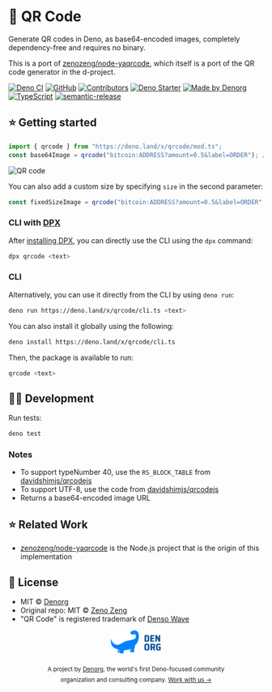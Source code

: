 # 📇 QR Code

Generate QR codes in Deno, as base64-encoded images, completely dependency-free and requires no binary.

This is a port of [zenozeng/node-yaqrcode](https://github.com/zenozeng/node-yaqrcode), which itself is a port of the QR code generator in the d-project.

[![Deno CI](https://github.com/denorg/qrcode/workflows/Deno%20CI/badge.svg)](https://github.com/denorg/qrcode/actions)
[![GitHub](https://img.shields.io/github/license/denorg/qrcode)](https://github.com/denorg/qrcode/blob/master/LICENSE)
[![Contributors](https://img.shields.io/github/contributors/denorg/qrcode)](https://github.com/denorg/qrcode/graphs/contributors)
[![Deno Starter](https://img.shields.io/badge/deno-starter-brightgreen)](https://denorg.github.io/starter/)
[![Made by Denorg](https://img.shields.io/badge/made%20by-denorg-0082fb)](https://github.com/denorg)
[![TypeScript](https://img.shields.io/badge/types-TypeScript-blue)](https://github.com/denorg/qrcode)
[![semantic-release](https://img.shields.io/badge/%20%20%F0%9F%93%A6%F0%9F%9A%80-semantic--release-e10079.svg)](https://github.com/semantic-release/semantic-release)

## ⭐ Getting started

```ts
import { qrcode } from "https://deno.land/x/qrcode/mod.ts";
const base64Image = qrcode("bitcoin:ADDRESS?amount=0.5&label=ORDER"); // data:image/gif;base64,...
```

![QR code](https://upload.wikimedia.org/wikipedia/commons/thumb/d/d0/QR_code_for_mobile_English_Wikipedia.svg/240px-QR_code_for_mobile_English_Wikipedia.svg.png)

You can also add a custom size by specifying `size` in the second parameter:

```ts
const fixedSizeImage = qrcode("bitcoin:ADDRESS?amount=0.5&label=ORDER", { size: 500 });
```
### CLI with [DPX](https://github.com/denorg/dpx)

After [installing DPX](https://github.com/denorg/dpx), you can directly use the CLI using the `dpx` command:

```bash
dpx qrcode <text>
```

### CLI

Alternatively, you can use it directly from the CLI by using `deno run`:

```bash
deno run https://deno.land/x/qrcode/cli.ts <text>
```

You can also install it globally using the following:

```bash
deno install https://deno.land/x/qrcode/cli.ts
```

Then, the package is available to run:

```bash
qrcode <text>
```

## 👩‍💻 Development

Run tests:

```bash
deno test
```

### Notes

- To support typeNumber 40, use the `RS_BLOCK_TABLE` from [davidshimjs/qrcodejs](http://davidshimjs.github.io/qrcodejs/)
- To support UTF-8, use the code from [davidshimjs/qrcodejs](http://davidshimjs.github.io/qrcodejs/)
- Returns a base64-encoded image URL

## ⭐ Related Work

- [zenozeng/node-yaqrcode](https://github.com/zenozeng/node-yaqrcode) is the Node.js project that is the origin of this implementation


## 📄 License

- MIT © [Denorg](https://den.org.in)
- Original repo: MIT © [Zeno Zeng](https://github.com/zenozeng/node-yaqrcode)
- "QR Code" is registered trademark of [Denso Wave](http://www.denso-wave.com/qrcode/faqpatent-e.html)

<p align="center">
  <a href="https://den.org.in">
    <img width="100" alt="" src="https://raw.githubusercontent.com/denorg/denorg/master/logo.svg">
  </a>
</p>
<p align="center">
  <sub>A project by <a href="https://den.org.in">Denorg</a>, the world's first Deno-focused community<br>organization and consulting company. <a href="https://den.org.in">Work with us →</a></sub>
</p>
